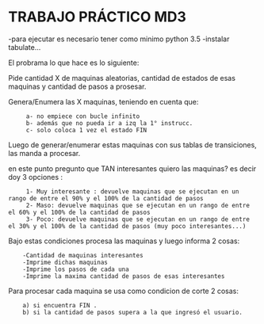 # TRABAJO PRÁCTICO MD3

-para ejecutar es necesario tener como minimo python 3.5 
-instalar tabulate...

El probrama lo que hace es lo siguiente: 

Pide cantidad X de maquinas aleatorias, cantidad de estados de esas maquinas y cantidad de pasos a prosesar.

Genera/Enumera las X maquinas, teniendo en cuenta que:

         a- no empiece con bucle infinito 
         b- además que no pueda ir a izq la 1° instrucc.
         c- solo coloca 1 vez el estado FIN

Luego de generar/enumerar estas maquinas con sus tablas de transiciones, las manda a procesar.

en este punto pregunto que TAN interesantes quiero las maquinas? es decir doy 3 opciones : 

         1- Muy interesante : devuelve maquinas que se ejecutan en un rango de entre el 90% y el 100% de la cantidad de pasos
         2- Maso: devuelve maquinas que se ejecutan en un rango de entre el 60% y el 100% de la cantidad de pasos
         3- Poco: devuelve maquinas que se ejecutan en un rango de entre el 30% y el 100% de la cantidad de pasos (muy poco interesantes...)
         
Bajo estas condiciones procesa las maquinas y luego informa 2 cosas: 

        -Cantidad de maquinas interesantes  
        -Imprime dichas maquinas
        -Imprime los pasos de cada una
        -Imprime la maxima cantidad de pasos de esas interesantes

Para procesar cada maquina se usa como condicion de corte 2 cosas: 

        a) si encuentra FIN . 
        b) si la cantidad de pasos supera a la que ingresó el usuario.


